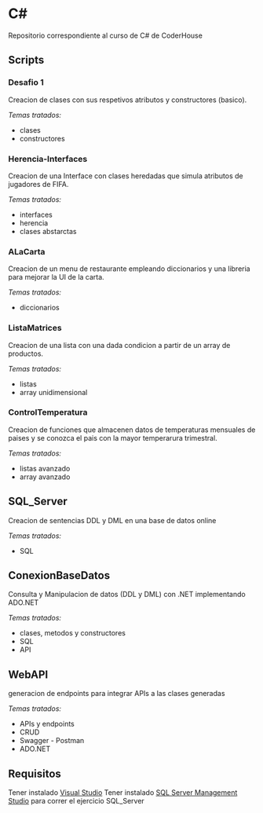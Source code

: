 # C#

Repositorio correspondiente al curso de C# de CoderHouse

## Scripts

### Desafio 1

Creacion de clases con sus respetivos atributos y constructores (basico).

_Temas tratados:_

- clases
- constructores

### Herencia-Interfaces

Creacion de una Interface con clases heredadas que simula atributos de jugadores de FIFA.<br>

_Temas tratados:_

- interfaces
- herencia
- clases abstarctas

### ALaCarta

Creacion de un menu de restaurante empleando diccionarios y una libreria para mejorar la UI de la carta.

_Temas tratados:_

- diccionarios

### ListaMatrices

Creacion de una lista con una dada condicion a partir de un array de productos.

_Temas tratados:_

- listas
- array unidimensional

### ControlTemperatura

Creacion de funciones que almacenen datos de temperaturas mensuales de paises y se conozca el pais con la mayor temperarura trimestral.

_Temas tratados:_

- listas avanzado
- array avanzado

## SQL_Server

Creacion de sentencias DDL y DML en una base de datos online

_Temas tratados:_
- SQL

## ConexionBaseDatos

Consulta y Manipulacion de datos (DDL y DML) con .NET implementando ADO.NET

_Temas tratados:_
- clases, metodos y constructores
- SQL
- API

## WebAPI

generacion de endpoints para integrar APIs a las clases generadas

_Temas tratados:_
- APIs y endpoints
- CRUD
- Swagger - Postman
- ADO.NET

## Requisitos

Tener instalado [Visual Studio](https://visualstudio.microsoft.com/)
Tener instalado [SQL Server Management Studio](https://learn.microsoft.com/en-us/sql/ssms/download-sql-server-management-studio-ssms?view=sql-server-ver16) para correr el ejercicio SQL_Server
